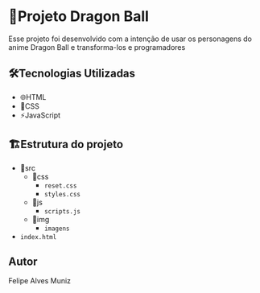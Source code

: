 # 📌Projeto Dragon Ball 
Esse projeto foi desenvolvido com a intenção de usar os personagens do anime Dragon Ball e transforma-los e programadores
## 🛠️Tecnologias Utilizadas
- 🌐HTML
- 🎨CSS
- ⚡JavaScript
  
## 🏗️Estrutura do projeto
- 📂src
  - 📂css
    - `reset.css`
    - `styles.css`
  - 📂js
    - `scripts.js`
  - 📂img
    - `imagens`
- `index.html`

## Autor
Felipe Alves Muniz
